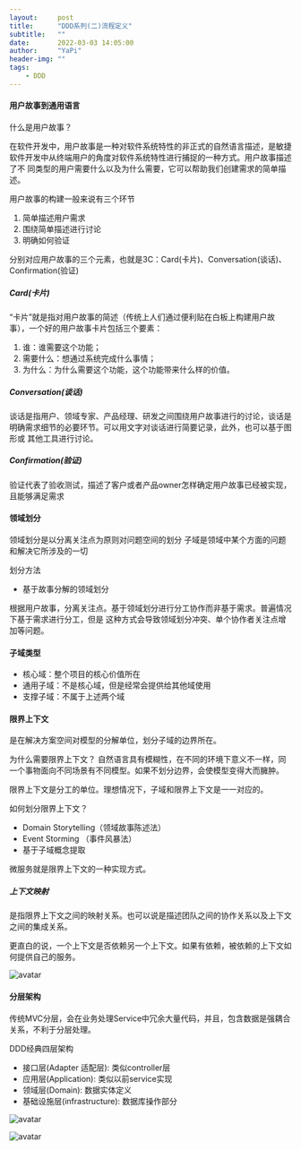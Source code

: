 ```yaml
---
layout:     post
title:      "DDD系列(二)流程定义"
subtitle:   ""
date:       2022-03-03 14:05:00
author:     "YaPi"
header-img: ""
tags:
    - DDD
---
```


#### 用户故事到通用语言
什么是用户故事？

在软件开发中，用户故事是一种对软件系统特性的非正式的自然语言描述，是敏捷软件开发中从终端用户的角度对软件系统特性进行捕捉的一种方式。用户故事描述了不
同类型的用户需要什么以及为什么需要，它可以帮助我们创建需求的简单描述。


用户故事的构建一般来说有三个环节
1. 简单描述用户需求
2. 围绕简单描述进行讨论
3. 明确如何验证

分别对应用户故事的三个元素，也就是3C：Card(卡片)、Conversation(谈话)、Confirmation(验证)

##### Card(卡片)
“卡片”就是指对用户故事的简述（传统上人们通过便利贴在白板上构建用户故事），一个好的用户故事卡片包括三个要素： 
1. 谁：谁需要这个功能； 
2. 需要什么：想通过系统完成什么事情； 
3. 为什么：为什么需要这个功能，这个功能带来什么样的价值。

##### Conversation(谈话)
谈话是指用户、领域专家、产品经理、研发之间围绕用户故事进行的讨论，谈话是明确需求细节的必要环节。可以用文字对谈话进行简要记录，此外，也可以基于图形或 其他工具进行讨论。

##### Confirmation(验证)
验证代表了验收测试，描述了客户或者产品owner怎样确定用户故事已经被实现，且能够满足需求


#### 领域划分
领域划分是以分离关注点为原则对问题空间的划分
子域是领域中某个方面的问题和解决它所涉及的一切

划分方法

- 基于故事分解的领域划分

根据用户故事，分离关注点。基于领域划分进行分工协作而非基于需求。普遍情况下基于需求进行分工，但是
这种方式会导致领域划分冲突、单个协作者关注点增加等问题。

#### 子域类型

- 核心域：整个项目的核心价值所在
- 通用子域：不是核心域，但是经常会提供给其他域使用
- 支撑子域：不属于上述两个域

#### 限界上下文
是在解决方案空间对模型的分解单位，划分子域的边界所在。

为什么需要限界上下文？
自然语言具有模糊性，在不同的环境下意义不一样，同一个事物面向不同场景有不同模型。如果不划分边界，会使模型变得大而臃肿。

限界上下文是分工的单位。理想情况下，子域和限界上下文是一一对应的。

如何划分限界上下文？

- Domain Storytelling（领域故事陈述法）
- Event Storming （事件风暴法）
- 基于子域概念提取

微服务就是限界上下文的一种实现方式。

##### 上下文映射
是指限界上下文之间的映射关系。也可以说是描述团队之间的协作关系以及上下文之间的集成关系。

更直白的说，一个上下文是否依赖另一个上下文。如果有依赖，被依赖的上下文如何提供自己的服务。

![avatar](https://blog-1257627424.cos.ap-chengdu.myqcloud.com/ddd/%E4%B8%8A%E4%B8%8B%E6%96%87%E6%98%A0%E5%B0%84%E6%A8%A1%E5%BC%8F.png)



#### 分层架构
传统MVC分层，会在业务处理Service中冗余大量代码，并且，包含数据是强耦合关系，不利于分层处理。

DDD经典四层架构
- 接口层(Adapter 适配层): 类似controller层
- 应用层(Application): 类似以前service实现
- 领域层(Domain): 数据实体定义
- 基础设施层(infrastructure): 数据库操作部分

![avatar](https://blog-1257627424.cos.ap-chengdu.myqcloud.com/ddd/fenceng.png)


![avatar](https://blog-1257627424.cos.ap-chengdu.myqcloud.com/ddd/object.png)